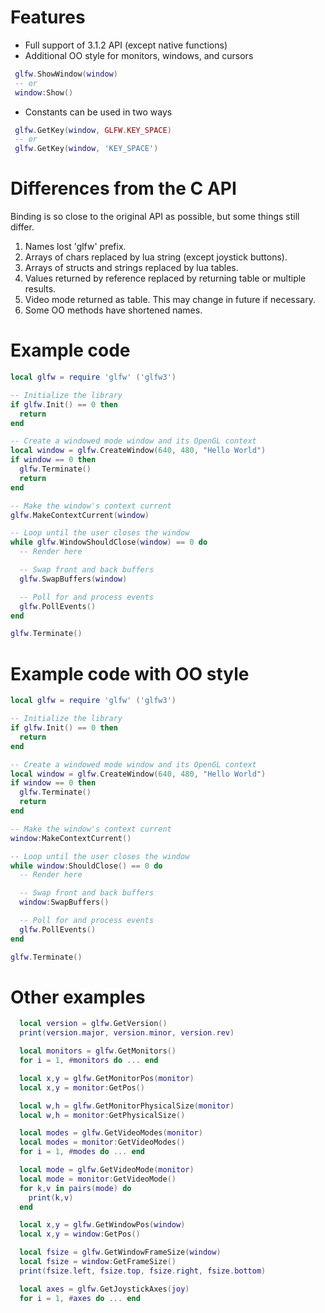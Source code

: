 # Features
 - Full support of 3.1.2 API (except native functions)
 - Additional OO style for monitors, windows, and cursors
```lua
 glfw.ShowWindow(window)
 -- or
 window:Show()
```
 - Constants can be used in two ways
```lua
 glfw.GetKey(window, GLFW.KEY_SPACE)
 -- or
 glfw.GetKey(window, 'KEY_SPACE')
```

# Differences from the C API
Binding is so close to the original API as possible, but some things still differ.
 1. Names lost 'glfw' prefix.
 2. Arrays of chars replaced by lua string (except joystick buttons).
 3. Arrays of structs and strings replaced by lua tables.
 4. Values returned by reference replaced by returning table or multiple results.
 5. Video mode returned as table. This may change in future if necessary.
 6. Some OO methods have shortened names.

# Example code
```lua
local glfw = require 'glfw' ('glfw3')

-- Initialize the library
if glfw.Init() == 0 then
  return
end

-- Create a windowed mode window and its OpenGL context
local window = glfw.CreateWindow(640, 480, "Hello World")
if window == 0 then
  glfw.Terminate()
  return
end

-- Make the window's context current
glfw.MakeContextCurrent(window)

-- Loop until the user closes the window
while glfw.WindowShouldClose(window) == 0 do
  -- Render here

  -- Swap front and back buffers
  glfw.SwapBuffers(window)

  -- Poll for and process events
  glfw.PollEvents()
end

glfw.Terminate()
```

# Example code with OO style
```lua
local glfw = require 'glfw' ('glfw3')

-- Initialize the library
if glfw.Init() == 0 then
  return
end

-- Create a windowed mode window and its OpenGL context
local window = glfw.CreateWindow(640, 480, "Hello World")
if window == 0 then
  glfw.Terminate()
  return
end

-- Make the window's context current
window:MakeContextCurrent()

-- Loop until the user closes the window
while window:ShouldClose() == 0 do
  -- Render here

  -- Swap front and back buffers
  window:SwapBuffers()

  -- Poll for and process events
  glfw.PollEvents()
end

glfw.Terminate()
```

# Other examples
```lua
  local version = glfw.GetVersion()
  print(version.major, version.minor, version.rev)

  local monitors = glfw.GetMonitors()
  for i = 1, #monitors do ... end

  local x,y = glfw.GetMonitorPos(monitor)
  local x,y = monitor:GetPos()

  local w,h = glfw.GetMonitorPhysicalSize(monitor)
  local w,h = monitor:GetPhysicalSize()

  local modes = glfw.GetVideoModes(monitor)
  local modes = monitor:GetVideoModes()
  for i = 1, #modes do ... end

  local mode = glfw.GetVideoMode(monitor)
  local mode = monitor:GetVideoMode()
  for k,v in pairs(mode) do
    print(k,v)
  end

  local x,y = glfw.GetWindowPos(window)
  local x,y = window:GetPos()

  local fsize = glfw.GetWindowFrameSize(window)
  local fsize = window:GetFrameSize()
  print(fsize.left, fsize.top, fsize.right, fsize.bottom)

  local axes = glfw.GetJoystickAxes(joy)
  for i = 1, #axes do ... end

```
